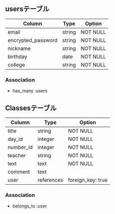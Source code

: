 ## usersテーブル

| Column             | Type   | Option   |
| ------------------ | ------ | -------- |
| email              | string | NOT NULL |
| encrypted_password | string | NOT NULL |
| nickname           | string | NOT NULL |
| birthday           | date   | NOT NULL |
| college            | string | NOT NULL |

### Association
 - has_many :users

## Classesテーブル

| Column    | Type       | Option            |
| --------- | ---------- | ----------------- |
| title     | string     | NOT NULL          |
| day_id    | integer    | NOT NULL          |
| number_id | integer    | NOT NULL          |
| teacher   | string     | NOT NULL          |
| text      | text       | NOT NULL          |
| comment   | text       |                   |
| user      | references | foreign_key: true |

### Association
 - belongs_to :user

